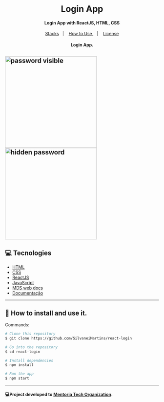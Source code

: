 <h1 align="center">
    Login App
</h1>

<h4 align="center">
  Login App with ReactJS, HTML, CSS
</h4>

<p align="center">
  <a href="#rocket-tecnologias">Stacks</a>&nbsp;&nbsp;&nbsp;|&nbsp;&nbsp;&nbsp;
  <a href="#information_source-como-usar">How to Use </a>&nbsp;&nbsp;&nbsp;|&nbsp;&nbsp;&nbsp;
  <a href="#memo-license">License</a>
</p>

<h4 align="center">
Login App.
</h4>

<img  src="https://user-images.githubusercontent.com/80990809/162025400-27507642-5541-4aeb-bd2b-d28c341cde03.png"
 title="password visible" width= 300px height=300px align=center/></a>
<img src="https://user-images.githubusercontent.com/80990809/162025467-9dcbcf90-1e26-4725-8730-e5da2febddde.png" title="hidden password"  width= 300px height=300px align=center/></a>
----------------------------------------------------------------------------------------------------------------------------------------------
## :computer: Tecnologies

-  [HTML](https://developer.mozilla.org/pt-BR/docs/Web/HTML)
-  [CSS](https://developer.mozilla.org/pt-BR/docs/Web/CSS/)
-  [ReactJS](https://reactjs.org/)
-  [JavaScript](https://www.javascript.com/)
-  [MDS web docs](https://developer.mozilla.org/pt-BR/)
-  [Documentação](https://pt.wikipedia.org/wiki/JavaScript)
-----------------------------------------------------------------------------------------------------------------------------------------------
## :mag_right: How to install and use it.

Commands:

```bash
# Clone this repository
$ git clone https://github.com/SilvaneiMartins/react-login

# Go into the repository
$ cd react-login

# Install dependencies
$ npm install

# Run the app
$ npm start
```
----------------------------------------------------------------------------------------------------------------------------------------------

#### :computer:Project developed to [Mentoria Tech Organization](https://github.com/WF-Mentoria-Tech).
